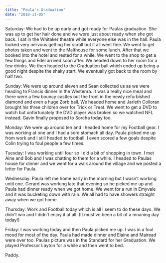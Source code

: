 ```yaml
---
title: "Paula's Graduation"
date: "2010-11-05"
---
```

Saturday: We had to be up early and got ready for Paulas graduation. She was up to get her hair done and we were just about ready when she got back. I sat in the Whitaker theatre while everyone else was in the hall. Paula looked very nervous getting her scroll but it all went fine. We went to get photos taken and went to the Malthouse for some lunch. After that we booked into the hotel and rested for a while. We went to the shop to get a few things and Edel arrived soon after. We headed down to her room for a few drinks. We then headed to the Graduation ball which ended up being a good night despite the shaky start. We eventually got back to the room by half two.

Sunday: We were up around eleven and Sean collected us as we were heading to Francis dinner in the Westenra. It was a really nice meal and there were a few bouncy castles out the front in the newly refurbished diamond and even a huge Zorb ball. We headed home and Jarleth Colloran brought his three children over for Trick or Treat. We went to get a DVD to watch but unfortunately the DVD player was broken so we watched NFL instead. Gavin finally proposed to Sorcha today too.

Monday: We were up around ten and I headed home for my Football gear. I was working at one and I had a sore stomach all day. Paula picked me up from work and I still headed to football. I even scored a few goals despite Colin trying to foul people a few times.

Tuesday: I was working until four so I did a bit of shopping in town. I met Aine and Bob and I was chatting to them for a while. I headed to Paulas house for dinner and we went for a walk around the village and we posted a letter for Paula.

Wednesday: Paula left me home early in the morning but I wasn’t working until one. Gerard was working late that evening so he picked me up and Paula had dinner ready when we got home. We went for a run in Emyvale and it was bucketing down with rain. We all had to have showers straight away when we got home.

Thursday: Work and Football today which is all I seem to do these days. We didn’t win and I didn’t enjoy it at all. (It must’ve been a bit of a moaning day today!)

Friday: I was working today and then Paula picked me up. I was in a foul mood for most of the day. Paula had made dinner and Elaine and Mairead were over too. Paulas picture was in the Standard for her Graduation. We played Professor Layton for a while and then went to bed.

Paddy.


